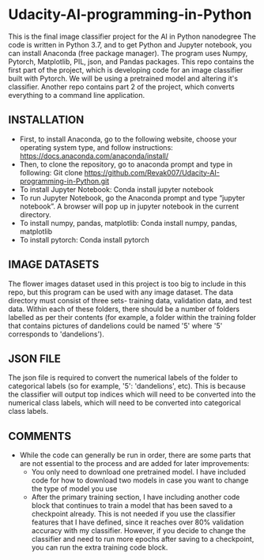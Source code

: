 # Udacity-AI-programming-in-Python
This is the final image classifier project for the AI in Python nanodegree
The code is written in Python 3.7, and to get Python and Jupyter notebook, you can install Anaconda (free package manager).
The program uses Numpy, Pytorch, Matplotlib, PIL, json, and Pandas packages. This repo contains the first part of the project, which is developing code for an image classifier built with Pytorch. We will be using a pretrained model and altering it's classifier. Another repo contains part 2 of the project, which converts everything to a command line application.

## INSTALLATION
-	First, to install Anaconda, go to the following website, choose your operating system type, and follow instructions:
https://docs.anaconda.com/anaconda/install/
-	Then, to clone the repository, go to anaconda prompt and type in following: 
Git clone https://github.com/Revak007/Udacity-AI-programming-in-Python.git 
-	To install Jupyter Notebook:
Conda install jupyter notebook
-	To run Jupyter Notebook, go the Anaconda prompt and type “jupyter notebook”. A browser will pop up in jupyter notebook in the current directory. 
-	To install numpy, pandas, matplotlib:
Conda install numpy, pandas, matplotlib
-	To install pytorch: 
Conda install pytorch

## IMAGE DATASETS
The flower images dataset used in this project is too big to include in this repo, but this program can be used with any image dataset. The data directory must consist of three sets- training data, validation data, and test data. Within each of these folders, there should be a number of folders labelled as per their contents (for example, a folder within the training folder that contains pictures of dandelions could be named '5' where '5' corresponds to 'dandelions'). 

## JSON FILE
The json file is required to convert the numerical labels of the folder to categorical labels (so for example, '5': 'dandelions', etc). This is because the classifier will output top indices which will need to be converted into the numerical class labels, which will need to be converted into categorical class labels.

## COMMENTS
-	While the code can generally be run in order, there are some parts that are not essential to the process and are added for later improvements:
    - You only need to download one pretrained model. I have included code for how to download two models in case you want to change the type of model you use
    - After the primary training section, I have including another code block that continues to train a model that has been saved to a checkpoint already. This is not needed if you use the classifier features that I have defined, since it reaches over 80% validation accuracy with my classifier. However, if you decide to change the classifier and need to run more epochs after saving to a checkpoint, you can run the extra training code block.

